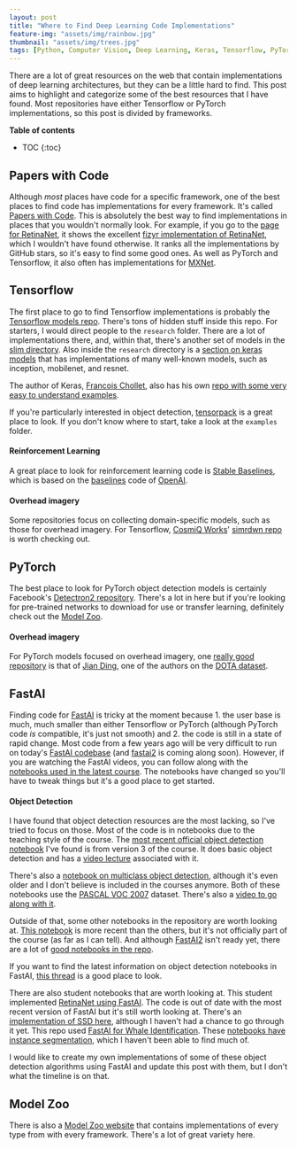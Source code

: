 ```yaml
---
layout: post
title: "Where to Find Deep Learning Code Implementations"
feature-img: "assets/img/rainbow.jpg"
thumbnail: "assets/img/trees.jpg"
tags: [Python, Computer Vision, Deep Learning, Keras, Tensorflow, PyTorch]
---
```


There are a lot of great resources on the web that contain implementations of deep learning architectures, but they can be a little hard to find. This post aims to highlight and categorize some of the best resources that I have found. Most repositories have either Tensorflow or PyTorch implementations, so this post is divided by frameworks.

<b>Table of contents</b>
* TOC
{:toc}

## Papers with Code

Although *most* places have code for a specific framework, one of the best places to find code has implementations for every framework. It's called [Papers with Code](https://paperswithcode.com/). This is absolutely the best way to find implementations in places that you wouldn't normally look.  For example, if you go to the [page for RetinaNet](https://paperswithcode.com/paper/focal-loss-for-dense-object-detection), it shows the excellent [fizyr implementation of RetinaNet](https://github.com/fizyr/keras-retinanet), which I wouldn't have found otherwise. It ranks all the implementations by GitHub stars, so it's easy to find some good ones. As well as PyTorch and Tensorflow, it also often has implementations for [MXNet](https://mxnet.apache.org/).

## Tensorflow

The first place to go to find Tensorflow implementations is probably the [Tensorflow models repo](https://github.com/tensorflow/models). There's tons of hidden stuff inside this repo. For starters, I would direct people to the `research` folder. There are a lot of implementations there, and, within that, there's another set of models in the [slim directory](https://github.com/tensorflow/models/tree/master/research/slim). Also inside the `research` directory is a [section on keras models](https://github.com/tensorflow/models/tree/master/research/object_detection/models/keras_models) that has implementations of many well-known models, such as inception, mobilenet, and resnet.

The author of Keras, [Francois Chollet](https://fchollet.com/), also has his own [repo with some very easy to understand examples](https://github.com/fchollet/deep-learning-models).

If you're particularly interested in object detection, [tensorpack](https://github.com/tensorpack/tensorpack) is a great place to look. If you don't know where to start, take a look at the `examples` folder.

#### Reinforcement Learning

A great place to look for reinforcement learning code is [Stable Baselines](https://github.com/hill-a/stable-baselines), which is based on the [baselines](https://github.com/openai/baselines) code of [OpenAI](https://openai.com/).

#### Overhead imagery

Some repositories focus on collecting domain-specific models, such as those for overhead imagery. For Tensorflow, [CosmiQ Works](https://www.cosmiqworks.org/)' [simrdwn repo](https://github.com/CosmiQ/simrdwn) is worth checking out.


## PyTorch

The best place to look for PyTorch object detection models is certainly Facebook's [Detectron2 repository](https://github.com/facebookresearch/detectron2). There's a lot in here but if you're looking for pre-trained networks to download for use or transfer learning, definitely check out the [Model Zoo](https://github.com/facebookresearch/detectron2/blob/master/MODEL_ZOO.md).

#### Overhead imagery

For PyTorch models focused on overhead imagery, one [really good repository](https://github.com/dingjiansw101/AerialDetection) is that of [Jian Ding](https://dingjiansw101.github.io/), one of the authors on the [DOTA dataset](https://captain-whu.github.io/DOTA/).

## FastAI

Finding code for [FastAI](https://www.fast.ai/) is tricky at the moment because 1. the user base is much, much smaller than either Tensorflow or PyTorch (although PyTorch code *is* compatible, it's just not smooth) and 2. the code is still in a state of rapid change. Most code from a few years ago will be very difficult to run on today's [FastAI codebase](https://github.com/fastai/fastai) (and [fastai2](https://github.com/fastai/fastai2) is coming along soon). However, if you are watching the FastAI videos, you can follow along with the [notebooks used in the latest course](https://github.com/fastai/course-v3/tree/master/nbs). The notebooks have changed so you'll have to tweak things but it's a good place to get started.

#### Object Detection

I have found that object detection resources are the most lacking, so I've tried to focus on those. Most of the code is in notebooks due to the teaching style of the course. The [most recent official object detection notebook](https://github.com/fastai/course-v3/blob/master/nbs/dl2/pascal.ipynb) I've found is from version 3 of the course. It does basic object detection and has a [video lecture](https://www.youtube.com/watch?v=Z0ssNAbe81M) associated with it.

There's also a [notebook on multiclass object detection](https://github.com/fastai/fastai/blob/master/courses/dl2/pascal-multi.ipynb), although it's even older and I don't believe is included in the courses anymore. Both of these notebooks use the [PASCAL VOC 2007](http://host.robots.ox.ac.uk/pascal/VOC/voc2007/) dataset. There's also a [video to go along with it](https://www.youtube.com/watch?v=0frKXR-2PBY).

Outside of that, some other notebooks in the repository are worth looking at. [This notebook](https://github.com/fastai/fastai_dev/blob/master/dev_nb/102a_coco.ipynb) is more recent than the others, but it's not officially part of the course (as far as I can tell). And although [FastAI2](https://github.com/fastai/fastai2) isn't ready yet, there are a lot of [good notebooks in the repo](https://github.com/fastai/fastai2/tree/master/nbs).

If you want to find the latest information on object detection notebooks in FastAI, [this thread](https://forums.fast.ai/t/object-detection-in-fast-ai-v1/29266) is a good place to look.

There are also student notebooks that are worth looking at. This student implemented [RetinaNet using FastAI](https://github.com/ChristianMarzahl/ObjectDetection). The code is out of date with the most recent version of FastAI but it's still worth looking at. There's an [implementation of SSD here](https://github.com/rohitgeo/singleshotdetector/blob/master/SingleShotDetector%20on%20Pascal.ipynb), although I haven't had a chance to go through it yet. This repo used [FastAI for Whale Identification](https://github.com/radekosmulski/whale/). These [notebooks have instance segmentation](https://github.com/lgvaz/mantisshrimp/tree/master/examples), which I haven't been able to find much of.

I would like to create my own implementations of some of these object detection algorithms using FastAI and update this post with them, but I don't what the timeline is on that.

## Model Zoo

There is also a [Model Zoo website](https://modelzoo.co/) that contains implementations of every type from with every framework. There's a lot of great variety here.